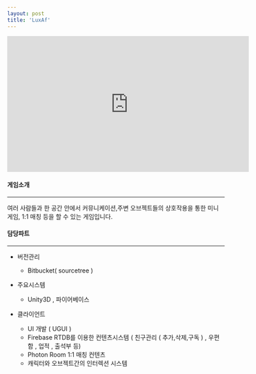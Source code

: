 ```yaml
---
layout: post
title: 'LuxAf'
---
```


<iframe width="560" height="315" src="https://www.youtube.com/embed/ER06X0XlWWY" title="YouTube video player" frameborder="0" allow="accelerometer; autoplay; clipboard-write; encrypted-media; gyroscope; picture-in-picture" allowfullscreen></iframe>


#### 게임소개

----------------------------

여러 사람들과 한 공간 안에서 커뮤니케이션,주변 오브젝트들의 상호작용을 통한 미니 게임, 1:1 매칭 등을 할 수 있는 게임입니다.

#### 담당파트

----------------------------

* 버전관리
  *  Bitbucket( sourcetree )  

* 주요시스템
  * Unity3D , 파이어베이스
* 클라이언트
  * UI 개발 ( UGUI )
  * Firebase RTDB를 이용한 컨텐츠시스템 ( 친구관리 ( 추가,삭제,구독 ) , 우편함 , 업적 , 출석부 등)
  * Photon Room 1:1 매칭 컨텐츠
  * 캐릭터와 오브젝트간의 인터렉션 시스템